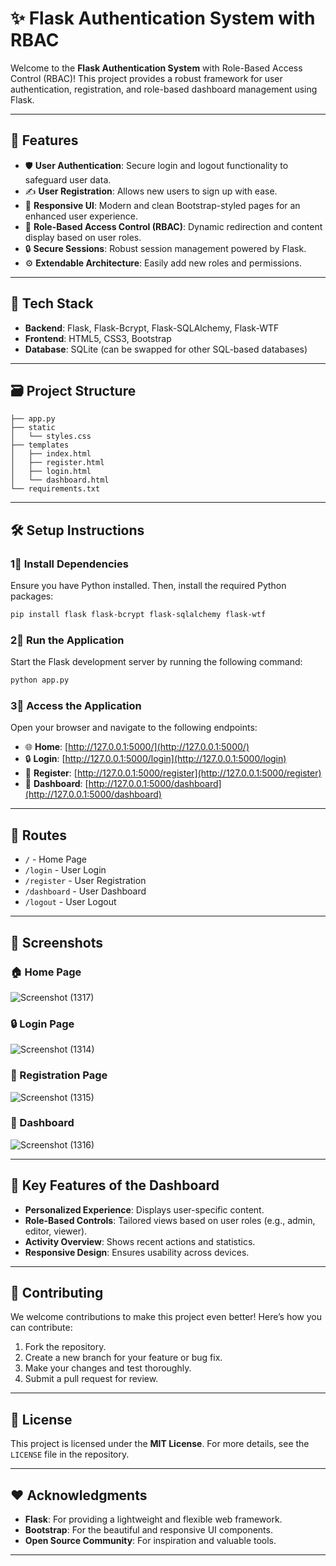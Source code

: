 # ✨ Flask Authentication System with RBAC

Welcome to the **Flask Authentication System** with Role-Based Access Control (RBAC)! This project provides a robust framework for user authentication, registration, and role-based dashboard management using Flask.

---

## 🚀 Features

- 🛡 **User Authentication**: Secure login and logout functionality to safeguard user data.
- ✍ **User Registration**: Allows new users to sign up with ease.
- 🎨 **Responsive UI**: Modern and clean Bootstrap-styled pages for an enhanced user experience.
- 📄 **Role-Based Access Control (RBAC)**: Dynamic redirection and content display based on user roles.
- 🔒 **Secure Sessions**: Robust session management powered by Flask.
- ⚙️ **Extendable Architecture**: Easily add new roles and permissions.

---

## 🔋 Tech Stack

- **Backend**: Flask, Flask-Bcrypt, Flask-SQLAlchemy, Flask-WTF
- **Frontend**: HTML5, CSS3, Bootstrap
- **Database**: SQLite (can be swapped for other SQL-based databases)

---

## 🗃️ Project Structure

```
├── app.py
├── static
│   └── styles.css
├── templates
│   ├── index.html
│   ├── register.html
│   ├── login.html
│   └── dashboard.html
└── requirements.txt
```

---

## 🛠️ Setup Instructions

### 1⃣ Install Dependencies
Ensure you have Python installed. Then, install the required Python packages:

```bash
pip install flask flask-bcrypt flask-sqlalchemy flask-wtf
```

### 2⃣ Run the Application
Start the Flask development server by running the following command:

```bash
python app.py
```

### 3⃣ Access the Application
Open your browser and navigate to the following endpoints:

- 🌐 **Home**: [http://127.0.0.1:5000/](http://127.0.0.1:5000/)
- 🔒 **Login**: [http://127.0.0.1:5000/login](http://127.0.0.1:5000/login)
- 📝 **Register**: [http://127.0.0.1:5000/register](http://127.0.0.1:5000/register)
- 🔹 **Dashboard**: [http://127.0.0.1:5000/dashboard](http://127.0.0.1:5000/dashboard)

---

## 📜 Routes

- `/` - Home Page
- `/login` - User Login
- `/register` - User Registration
- `/dashboard` - User Dashboard
- `/logout` - User Logout

---

## 🎨 Screenshots

### 🏠 Home Page
![Screenshot (1317)](https://github.com/user-attachments/assets/ce83d200-6fd2-41b8-95f6-258410dd1310)

### 🔒 Login Page
![Screenshot (1314)](https://github.com/user-attachments/assets/b1cbba15-9feb-4b2a-9c24-f0df2e4b23be)

### 📝 Registration Page
![Screenshot (1315)](https://github.com/user-attachments/assets/2bce110e-dfd9-4c06-b623-4ab654208bfc)

### 🔹 Dashboard
![Screenshot (1316)](https://github.com/user-attachments/assets/844deefa-2967-4470-9f9f-ae2a1fc7b063)

---

## 💎 Key Features of the Dashboard

- **Personalized Experience**: Displays user-specific content.
- **Role-Based Controls**: Tailored views based on user roles (e.g., admin, editor, viewer).
- **Activity Overview**: Shows recent actions and statistics.
- **Responsive Design**: Ensures usability across devices.

---

## 🤝 Contributing

We welcome contributions to make this project even better! Here’s how you can contribute:

1. Fork the repository.
2. Create a new branch for your feature or bug fix.
3. Make your changes and test thoroughly.
4. Submit a pull request for review.

---

## 📝 License

This project is licensed under the **MIT License**. For more details, see the `LICENSE` file in the repository.

---

## ❤ Acknowledgments

- **Flask**: For providing a lightweight and flexible web framework.
- **Bootstrap**: For the beautiful and responsive UI components.
- **Open Source Community**: For inspiration and valuable tools.

---
